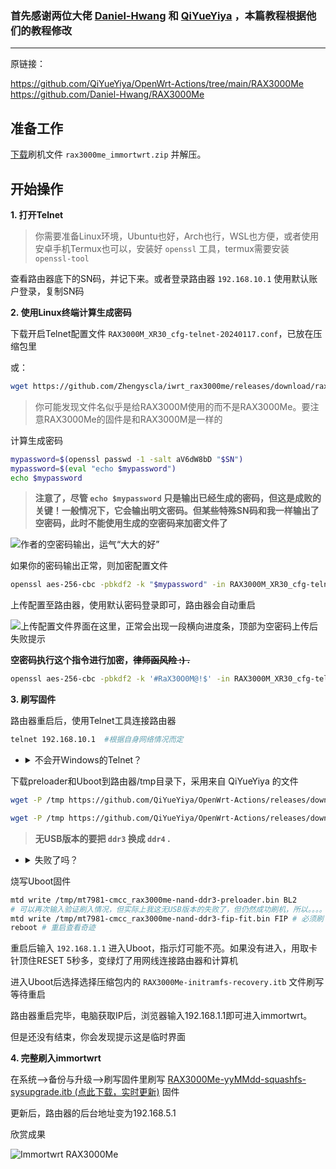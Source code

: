 ### 首先感谢两位大佬 [Daniel-Hwang](https://github.com/Daniel-Hwang/) 和 [QiYueYiya](https://github.com/QiYueYiya/) ，本篇教程根据他们的教程修改

---

原链接：

https://github.com/QiYueYiya/OpenWrt-Actions/tree/main/RAX3000Me
https://github.com/Daniel-Hwang/RAX3000Me

## 准备工作

[下载](https://github.com/Zhengyscla/iwrt_rax3000me/releases/download/rax3000me/rax3000me_immortwrt.zip)刷机文件 `rax3000me_immortwrt.zip` 并解压。

## 开始操作

**1. 打开Telnet**

> 你需要准备Linux环境，Ubuntu也好，Arch也行，WSL也方便，或者使用安卓手机Termux也可以，安装好 `openssl` 工具，termux需要安装 `openssl-tool`

查看路由器底下的SN码，并记下来。或者登录路由器 `192.168.10.1` 使用默认账户登录，复制SN码

**2. 使用Linux终端计算生成密码**

下载开启Telnet配置文件 `RAX3000M_XR30_cfg-telnet-20240117.conf`，已放在压缩包里

或：

```bash
wget https://github.com/Zhengyscla/iwrt_rax3000me/releases/download/rax3000me/RAX3000M_XR30_cfg-telnet-20240117.conf
```

> 你可能发现文件名似乎是给RAX3000M使用的而不是RAX3000Me。要注意RAX3000Me的固件是和RAX3000M是一样的

计算生成密码

```bash
mypassword=$(openssl passwd -1 -salt aV6dW8bD "$SN")
mypassword=$(eval "echo $mypassword")
echo $mypassword
```

> **注意了，尽管 `echo $mypassword` 只是输出已经生成的密码，但这是成败的关键！一般情况下，它会输出明文密码。但某些特殊SN码和我一样输出了空密码，此时不能使用生成的空密码来加密文件了**

![作者的空密码输出，运气“大大的好”](https://blog.clazys.qzz.io/img/rax30_1.png)

如果你的密码输出正常，则加密配置文件

```bash
openssl aes-256-cbc -pbkdf2 -k "$mypassword" -in RAX3000M_XR30_cfg-telnet-20240117.conf -out cfg_import_config_file_new.conf
```

上传配置至路由器，使用默认密码登录即可，路由器会自动重启

![上传配置文件界面在这里，正常会出现一段横向进度条，顶部为空密码上传后失败提示](https://blog.clazys.qzz.io/img/rax30_2.png)

**空密码执行这个指令进行加密，~~律师函风险 :) .~~**

```bash
openssl aes-256-cbc -pbkdf2 -k '#RaX30O0M@!$' -in RAX3000M_XR30_cfg-telnet-20240117.conf -out cfg_import_config_file_new.conf
```

**3. 刷写固件**

路由器重启后，使用Telnet工具连接路由器

```bash
telnet 192.168.10.1  #根据自身网络情况而定
```

- <details>
    <summary>不会开Windows的Telnet？</summary>
    
    ---

    1. **开始菜单** --> **搜索 `启用或关闭Windows功能`.** --> **勾选 `Telnet Client` 或 `Telnet 客户端` .** --> 确定无需重启

    2. 打开**新的**终端即可使用


下载preloader和Uboot到路由器/tmp目录下，采用来自 QiYueYiya 的文件

```bash
wget -P /tmp https://github.com/QiYueYiya/OpenWrt-Actions/releases/download/RAX3000Me_Files/mt7981-cmcc_rax3000me-nand-ddr3-preloader.bin
```
```bash
wget -P /tmp https://github.com/QiYueYiya/OpenWrt-Actions/releases/download/RAX3000Me_Files/mt7981-cmcc_rax3000me-nand-ddr3-fip-fit.bin
```

> **无USB版本的要把 `ddr3` 换成 `ddr4` .**

- <details>
    <summary>失败了吗？</summary>

    使用 `Windows 8兼容模式` 打开压缩包内的 `HTTP File Server` ~~，不知道为什么，反正挺玄学的~~

    保证路由器和电脑在同一网段，链接路由器的wifi或网线连接

    把 `mt7981-cmcc_rax3000me-nand-ddr3-fip-fit.bin` 和 `mt7981-cmcc_rax3000me-nand-ddr3-preloader.bin` 直接拖入软件窗口即可

    执行指令，把 `your_ip` 换成你的内网ip

    ```bash
    wget -P /tmp http://your_ip/mt7981-cmcc_rax3000me-nand-ddr3-fip-fit.bin
    wget -P /tmp http://your_ip/mt7981-cmcc_rax3000me-nand-ddr3-preloader.bin
    ```

烧写Uboot固件

```bash
mtd write /tmp/mt7981-cmcc_rax3000me-nand-ddr3-preloader.bin BL2
# 可以再次输入验证刷入情况，但实际上我这无USB版本的失败了，但仍然成功刷机，所以。。。。看情况吧
mtd write /tmp/mt7981-cmcc_rax3000me-nand-ddr3-fip-fit.bin FIP # 必须刷
reboot # 重启查看奇迹
```

重启后输入 `192.168.1.1` 进入Uboot，指示灯可能不亮。如果没有进入，用取卡针顶住RESET 5秒多，变绿灯了用网线连接路由器和计算机

进入Uboot后选择选择压缩包内的 `RAX3000Me-initramfs-recovery.itb` 文件刷写等待重启

路由器重启完毕，电脑获取IP后，浏览器输入192.168.1.1即可进入immortwrt。

但是还没有结束，你会发现提示这是临时界面

**4. 完整刷入immortwrt**

在系统-->备份与升级-->刷写固件里刷写 [RAX3000Me-yyMMdd-squashfs-sysupgrade.itb (点此下载，实时更新)](https://github.com/QiYueYiya/OpenWrt-Actions/releases/tag/RAX3000Me) 固件

更新后，路由器的后台地址变为192.168.5.1

欣赏成果

![Immortwrt RAX3000Me](https://blog.clazys.qzz.io/img/rax3_3.png)
